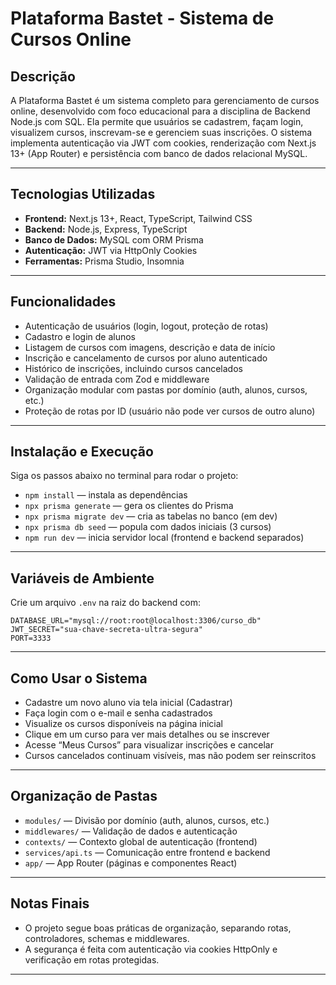 #  Plataforma Bastet - Sistema de Cursos Online

##  Descrição

A Plataforma Bastet é um sistema completo para gerenciamento de cursos online, desenvolvido com foco educacional para a disciplina de Backend Node.js com SQL. Ela permite que usuários se cadastrem, façam login, visualizem cursos, inscrevam-se e gerenciem suas inscrições. O sistema implementa autenticação via JWT com cookies, renderização com Next.js 13+ (App Router) e persistência com banco de dados relacional MySQL.

---

##  Tecnologias Utilizadas

- **Frontend:** Next.js 13+, React, TypeScript, Tailwind CSS
- **Backend:** Node.js, Express, TypeScript
- **Banco de Dados:** MySQL com ORM Prisma
- **Autenticação:** JWT via HttpOnly Cookies
- **Ferramentas:** Prisma Studio, Insomnia

---

##  Funcionalidades

-  Autenticação de usuários (login, logout, proteção de rotas)
-  Cadastro e login de alunos
-  Listagem de cursos com imagens, descrição e data de início
-  Inscrição e cancelamento de cursos por aluno autenticado
-  Histórico de inscrições, incluindo cursos cancelados
-  Validação de entrada com Zod e middleware
-  Organização modular com pastas por domínio (auth, alunos, cursos, etc.)
-  Proteção de rotas por ID (usuário não pode ver cursos de outro aluno)

---

##  Instalação e Execução

Siga os passos abaixo no terminal para rodar o projeto:

- `npm install` — instala as dependências
- `npx prisma generate` — gera os clientes do Prisma
- `npx prisma migrate dev` — cria as tabelas no banco (em dev)
- `npx prisma db seed` — popula com dados iniciais (3 cursos)
- `npm run dev` — inicia servidor local (frontend e backend separados)

---

##  Variáveis de Ambiente

Crie um arquivo `.env` na raiz do backend com:

```
DATABASE_URL="mysql://root:root@localhost:3306/curso_db"
JWT_SECRET="sua-chave-secreta-ultra-segura"
PORT=3333
```

---

##  Como Usar o Sistema

-  Cadastre um novo aluno via tela inicial (Cadastrar)
-  Faça login com o e-mail e senha cadastrados
-  Visualize os cursos disponíveis na página inicial
-  Clique em um curso para ver mais detalhes ou se inscrever
-  Acesse “Meus Cursos” para visualizar inscrições e cancelar
-  Cursos cancelados continuam visíveis, mas não podem ser reinscritos

---

##  Organização de Pastas

- `modules/` — Divisão por domínio (auth, alunos, cursos, etc.)
- `middlewares/` — Validação de dados e autenticação
- `contexts/` — Contexto global de autenticação (frontend)
- `services/api.ts` — Comunicação entre frontend e backend
- `app/` — App Router (páginas e componentes React)

---

##  Notas Finais

-  O projeto segue boas práticas de organização, separando rotas, controladores, schemas e middlewares.
-  A segurança é feita com autenticação via cookies HttpOnly e verificação em rotas protegidas.

---